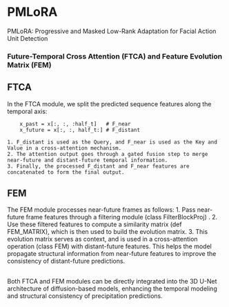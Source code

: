 # PMLoRA
PMLoRA: Progressive and Masked Low-Rank Adaptation for Facial Action Unit Detection

### Future-Temporal Cross Attention (FTCA) and Feature Evolution Matrix (FEM)

## FTCA
In the FTCA module, we split the predicted sequence features along the temporal axis:
```
    x_past = x[:, :, :half_t]   # F_near
    x_future = x[:, :, half_t:] # F_distant
```
    1. F_distant is used as the Query, and F_near is used as the Key and Value in a cross-attention mechanism.
    2. The attention output goes through a gated fusion step to merge near-future and distant-future temporal information.
    3. Finally, the processed F_distant and F_near features are concatenated to form the final output.


## FEM
The FEM module processes near-future frames as follows:
    1. Pass near-future frame features through a filtering module (class FilterBlockProj) .
    2. Use these filtered features to compute a similarity matrix (def FEM_MATRIX), which is then used to build the evolution matrix.
    3. This evolution matrix serves as context, and is used in a cross-attention operation (class FEM) with distant-future features.
This helps the model propagate structural information from near-future features to improve the consistency of distant-future predictions.

##
Both FTCA and FEM modules can be directly integrated into the 3D U-Net architecture of diffusion-based models, enhancing the temporal modeling and structural consistency of precipitation predictions.
